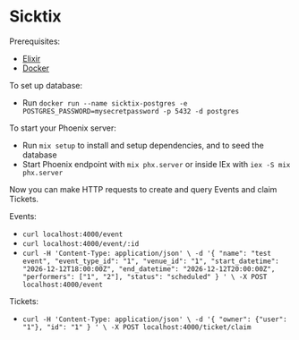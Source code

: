 # Sicktix

Prerequisites:
  * [Elixir](https://elixir-lang.org/install.html)
  * [Docker](https://www.docker.com/get-started/)

To set up database:
  * Run `docker run --name sicktix-postgres -e POSTGRES_PASSWORD=mysecretpassword -p 5432 -d postgres`

To start your Phoenix server:

  * Run `mix setup` to install and setup dependencies, and to seed the database
  * Start Phoenix endpoint with `mix phx.server` or inside IEx with `iex -S mix phx.server`

Now you can make HTTP requests to create and query Events and claim Tickets.

Events:
  * `curl localhost:4000/event`
  * `curl localhost:4000/event/:id`
  * `curl -H 'Content-Type: application/json' \
     -d '{ "name": "test event", "event_type_id": "1", "venue_id": "1", "start_datetime": "2026-12-12T18:00:00Z", "end_datetime": "2026-12-12T20:00:00Z", "performers": ["1", "2"], "status": "scheduled" } ' \
     -X POST localhost:4000/event`

Tickets:
  * `curl -H 'Content-Type: application/json' \
     -d '{ "owner": {"user": "1"}, "id": "1" } ' \
     -X POST localhost:4000/ticket/claim`
